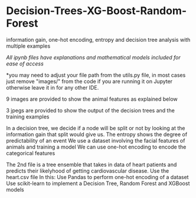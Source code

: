 # Decision-Trees-XG-Boost-Random-Forest
information gain, one-hot encoding, entropy and decision tree analysis with multiple examples 

*All ipynb files have explanations and mathematical models included for ease of access*

*you may need to adjust your file path from the utils.py file, in most cases just remove "images/" from the code
if you are running it on Jupyter otherwise leave it in for any other IDE.

9 images are provided to show the animal features as explained below

3 jpegs are provided to show the output of the decision trees and the training examples

In a decision tree, we decide if a node will be split or not by looking at the information gain that split would give us.
The entropy shows the degree of predictability of an event
We use a dataset involving the facial features of animals and training a model
We can use one-hot encoding to encode the categorical features



The 2nd file is a tree ensemble that takes in data of heart patients and predicts their likelyhood of getting cardiovascular disease.
Use the heart.csv file
In this:
Use Pandas to perform one-hot encoding of a dataset
Use scikit-learn to implement a Decision Tree, Random Forest and XGBoost models
